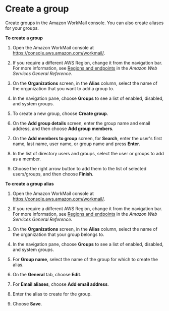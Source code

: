 # Create a group<a name="add_new_group"></a>

Create groups in the Amazon WorkMail console\. You can also create aliases for your groups\.

**To create a group**

1. Open the Amazon WorkMail console at [https://console\.aws\.amazon\.com/workmail/](https://console.aws.amazon.com/workmail/)\.

1. If you require a different AWS Region, change it from the navigation bar\. For more information, see [Regions and endpoints](http://docs.aws.amazon.com/general/latest/gr/index.html?rande.html) in the *Amazon Web Services General Reference*\.

1. On the **Organizations** screen, in the **Alias** column, select the name of the organization that you want to add a group to\.

1. In the navigation pane, choose **Groups** to see a list of enabled, disabled, and system groups\.

1. To create a new group, choose **Create group**\.

1. On the **Add group details** screen, enter the group name and email address, and then choose **Add group members**\.

1. On the **Add members to group** screen, for **Search**, enter the user's first name, last name, user name, or group name and press **Enter**\.

1. In the list of directory users and groups, select the user or groups to add as a member\.

1. Choose the right arrow button to add them to the list of selected users/groups, and then choose **Finish**\.

**To create a group alias**

1. Open the Amazon WorkMail console at [https://console\.aws\.amazon\.com/workmail/](https://console.aws.amazon.com/workmail/)\.

1. If you require a different AWS Region, change it from the navigation bar\. For more information, see [Regions and endpoints](http://docs.aws.amazon.com/general/latest/gr/index.html?rande.html) in the *Amazon Web Services General Reference*\.

1. On the **Organizations** screen, in the **Alias** column, select the name of the organization that your group belongs to\.

1. In the navigation pane, choose **Groups** to see a list of enabled, disabled, and system groups\.

1. For **Group name**, select the name of the group for which to create the alias\.

1. On the **General** tab, choose **Edit**\.

1. For **Email aliases**, choose **Add email address**\.

1. Enter the alias to create for the group\.

1. Choose **Save**\.